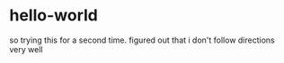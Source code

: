 # hello-world
so trying this for a second time. 
figured out that i don't follow directions very well
